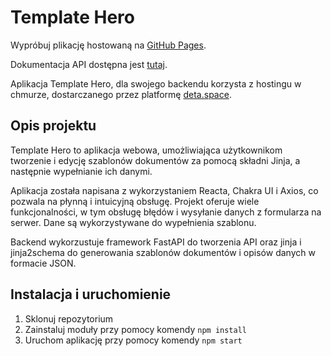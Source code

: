 # Template Hero

Wypróbuj plikację hostowaną na [GitHub Pages](https://brzostekd.github.io/Template-Hero/index.html).

Dokumentacja API dostępna jest [tutaj](https://backend-1-j6216561.deta.app/docs).

Aplikacja Template Hero, dla swojego backendu korzysta z hostingu w chmurze, dostarczanego przez platformę [deta.space](https://deta.space//Template-Hero/index.html).

## Opis projektu

Template Hero to aplikacja webowa, umożliwiająca użytkownikom tworzenie i edycję szablonów dokumentów za pomocą składni Jinja, a następnie wypełnianie ich danymi.

Aplikacja została napisana z wykorzystaniem Reacta, Chakra UI i Axios, co pozwala na płynną i intuicyjną obsługę. Projekt oferuje wiele funkcjonalności, w tym obsługę błędów i wysyłanie danych z formularza na serwer. Dane są wykorzystywane do wypełnienia szablonu.

Backend wykorzustuje framework FastAPI do tworzenia API oraz jinja i jinja2schema do generowania szablonów dokumentów i opisów danych w formacie JSON.

## Instalacja i uruchomienie

1. Sklonuj repozytorium
2. Zainstaluj moduły przy pomocy komendy `npm install`
3. Uruchom aplikację przy pomocy komendy `npm start`
